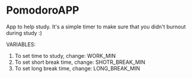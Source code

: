 # PomodoroAPP
App to help study. It's a simple timer to make sure that you didn't burnout during study :) 

VARIABLES:
1. To set time to study, change: WORK_MIN
2. To set short break time, change: SHOTR_BREAK_MIN
3. To set long break time, change: LONG_BREAK_MIN

